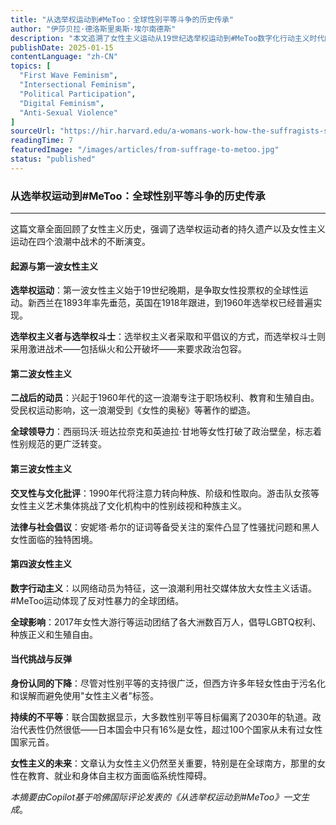 ```yaml
---
title: "从选举权运动到#MeToo：全球性别平等斗争的历史传承"
author: "伊莎贝拉·德洛斯里奥斯·埃尔南德斯"
description: "本文追溯了女性主义运动从19世纪选举权运动到#MeToo数字化行动主义时代的演变历程。文章探讨了女性主义的四个浪潮、其历史背景，以及性别平等面临的持续全球挑战，包括政治参与、生育权利和社会污名化问题。"
publishDate: 2025-01-15
contentLanguage: "zh-CN"
topics: [
  "First Wave Feminism",
  "Intersectional Feminism",
  "Political Participation",
  "Digital Feminism",
  "Anti-Sexual Violence"
]
sourceUrl: "https://hir.harvard.edu/a-womans-work-how-the-suffragists-shaped-modern-politics/"
readingTime: 7
featuredImage: "/images/articles/from-suffrage-to-metoo.jpg"
status: "published"
---
```

### **从选举权运动到#MeToo：全球性别平等斗争的历史传承**

---

这篇文章全面回顾了女性主义历史，强调了选举权运动者的持久遗产以及女性主义运动在四个浪潮中战术的不断演变。

#### **起源与第一波女性主义**

**选举权运动**：第一波女性主义始于19世纪晚期，是争取女性投票权的全球性运动。新西兰在1893年率先垂范，英国在1918年跟进，到1960年选举权已经普遍实现。

**选举权主义者与选举权斗士**：选举权主义者采取和平倡议的方式，而选举权斗士则采用激进战术——包括纵火和公开破坏——来要求政治包容。

#### **第二波女性主义**

**二战后的动员**：兴起于1960年代的这一浪潮专注于职场权利、教育和生殖自由。受民权运动影响，这一浪潮受到《女性的奥秘》等著作的塑造。

**全球领导力**：西丽玛沃·班达拉奈克和英迪拉·甘地等女性打破了政治壁垒，标志着性别规范的更广泛转变。

#### **第三波女性主义**

**交叉性与文化批评**：1990年代将注意力转向种族、阶级和性取向。游击队女孩等女性主义艺术集体挑战了文化机构中的性别歧视和种族主义。

**法律与社会倡议**：安妮塔·希尔的证词等备受关注的案件凸显了性骚扰问题和黑人女性面临的独特困境。

#### **第四波女性主义**

**数字行动主义**：以网络动员为特征，这一浪潮利用社交媒体放大女性主义话语。#MeToo运动体现了反对性暴力的全球团结。

**全球影响**：2017年女性大游行等运动团结了各大洲数百万人，倡导LGBTQ权利、种族正义和生殖自由。

#### **当代挑战与反弹**

**身份认同的下降**：尽管对性别平等的支持很广泛，但西方许多年轻女性由于污名化和误解而避免使用"女性主义者"标签。

**持续的不平等**：联合国数据显示，大多数性别平等目标偏离了2030年的轨道。政治代表性仍然很低——日本国会中只有16%是女性，超过100个国家从未有过女性国家元首。

**女性主义的未来**：文章认为女性主义仍然至关重要，特别是在全球南方，那里的女性在教育、就业和身体自主权方面面临系统性障碍。

*本摘要由Copilot基于哈佛国际评论发表的《从选举权运动到#MeToo》一文生成*。
